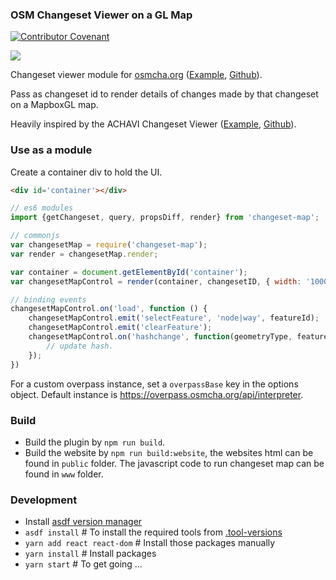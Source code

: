 ### OSM Changeset Viewer on a GL Map

[![Contributor Covenant](https://img.shields.io/badge/Contributor%20Covenant-v2.0%20adopted-ff69b4.svg)](code_of_conduct.md)

![](https://cloud.githubusercontent.com/assets/126868/24163445/a88728d4-0e90-11e7-9d02-d755b7845c00.png)

Changeset viewer module for [osmcha.org](https://osmcha.org/) ([Example](https://osmlab.github.io/changeset-map/#110574164), [Github](https://github.com/mapbox/osmcha-frontend)).

Pass as changeset id to render details of changes made by that changeset on a MapboxGL map.

Heavily inspired by the ACHAVI Changeset Viewer ([Example](https://overpass-api.de/achavi/?changeset=110574164), [Github](https://github.com/nrenner/achavi)).

### Use as a module

Create a container div to hold the UI.

```html
<div id='container'></div>
```

```js
// es6 modules
import {getChangeset, query, propsDiff, render} from 'changeset-map';

// commonjs
var changesetMap = require('changeset-map');
var render = changesetMap.render;

var container = document.getElementById('container');
var changesetMapControl = render(container, changesetID, { width: '1000px', height: '1000px' });

// binding events
changesetMapControl.on('load', function () {
    changesetMapControl.emit('selectFeature', 'node|way', featureId);
    changesetMapControl.emit('clearFeature');
    changesetMapControl.on('hashchange', function(geometryType, featureId) {
        // update hash.
    });
})
```

For a custom overpass instance, set a `overpassBase` key in the options object. Default instance is https://overpass.osmcha.org/api/interpreter.

### Build

 - Build the plugin by `npm run build`.
 - Build the website by `npm run build:website`, the websites html can be found in `public` folder. The javascript code to run changeset map can be found in `www` folder.

### Development

 - Install [asdf version manager](https://asdf-vm.com/guide/getting-started.html#getting-started)
 - `asdf install` # To install the required tools from [.tool-versions](./.tool-versions)
 - `yarn add react react-dom` # Install those packages manually
 - `yarn install` # Install packages
 - `yarn start` # To get going …
